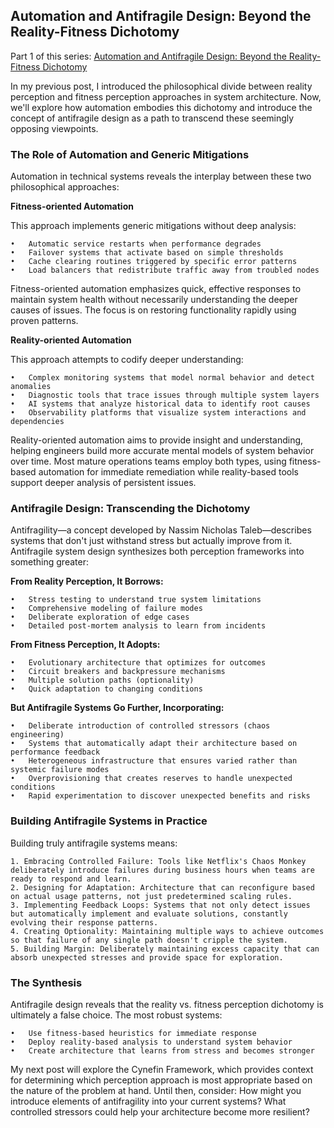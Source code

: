 ## Automation and Antifragile Design: Beyond the Reality-Fitness Dichotomy

Part 1 of this series: [Automation and Antifragile Design: Beyond the Reality-Fitness Dichotomy](https://assimilatereality.github.io/blog/2025/04/17/reality-vs-fitness-perception.html)

In my previous post, I introduced the philosophical divide between reality perception and fitness perception approaches in system architecture. Now, we'll explore how automation embodies this dichotomy and introduce the concept of antifragile design as a path to transcend these seemingly opposing viewpoints.
### The Role of Automation and Generic Mitigations
Automation in technical systems reveals the interplay between these two philosophical approaches:

**Fitness-oriented Automation**

This approach implements generic mitigations without deep analysis:

	•	Automatic service restarts when performance degrades
	•	Failover systems that activate based on simple thresholds
	•	Cache clearing routines triggered by specific error patterns
	•	Load balancers that redistribute traffic away from troubled nodes

Fitness-oriented automation emphasizes quick, effective responses to maintain system health without necessarily understanding the deeper causes of issues. The focus is on restoring functionality rapidly using proven patterns.

**Reality-oriented Automation**

This approach attempts to codify deeper understanding:

	•	Complex monitoring systems that model normal behavior and detect anomalies
	•	Diagnostic tools that trace issues through multiple system layers
	•	AI systems that analyze historical data to identify root causes
	•	Observability platforms that visualize system interactions and dependencies

Reality-oriented automation aims to provide insight and understanding, helping engineers build more accurate mental models of system behavior over time.
Most mature operations teams employ both types, using fitness-based automation for immediate remediation while reality-based tools support deeper analysis of persistent issues.

### Antifragile Design: Transcending the Dichotomy

Antifragility—a concept developed by Nassim Nicholas Taleb—describes systems that don't just withstand stress but actually improve from it. Antifragile system design synthesizes both perception frameworks into something greater:

**From Reality Perception, It Borrows:**

	•	Stress testing to understand true system limitations
	•	Comprehensive modeling of failure modes
	•	Deliberate exploration of edge cases
	•	Detailed post-mortem analysis to learn from incidents

**From Fitness Perception, It Adopts:**

	•	Evolutionary architecture that optimizes for outcomes
	•	Circuit breakers and backpressure mechanisms
	•	Multiple solution paths (optionality)
	•	Quick adaptation to changing conditions

**But Antifragile Systems Go Further, Incorporating:**

	•	Deliberate introduction of controlled stressors (chaos engineering)
	•	Systems that automatically adapt their architecture based on performance feedback
	•	Heterogeneous infrastructure that ensures varied rather than systemic failure modes
	•	Overprovisioning that creates reserves to handle unexpected conditions
	•	Rapid experimentation to discover unexpected benefits and risks

### Building Antifragile Systems in Practice

Building truly antifragile systems means:

	1. Embracing Controlled Failure: Tools like Netflix's Chaos Monkey deliberately introduce failures during business hours when teams are ready to respond and learn.
	2. Designing for Adaptation: Architecture that can reconfigure based on actual usage patterns, not just predetermined scaling rules.
	3. Implementing Feedback Loops: Systems that not only detect issues but automatically implement and evaluate solutions, constantly evolving their response patterns.
	4. Creating Optionality: Maintaining multiple ways to achieve outcomes so that failure of any single path doesn't cripple the system.
	5. Building Margin: Deliberately maintaining excess capacity that can absorb unexpected stresses and provide space for exploration.

### The Synthesis

Antifragile design reveals that the reality vs. fitness perception dichotomy is ultimately a false choice. The most robust systems:

	•	Use fitness-based heuristics for immediate response
	•	Deploy reality-based analysis to understand system behavior
	•	Create architecture that learns from stress and becomes stronger

My next post will explore the Cynefin Framework, which provides context for determining which perception approach is most appropriate based on the nature of the problem at hand.
Until then, consider: How might you introduce elements of antifragility into your current systems? What controlled stressors could help your architecture become more resilient?
